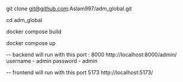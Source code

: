 git clone git@github.com:Aslam997/adm_global.git

cd adm_global

docker compose build

docker compose up

-- backend will run with this port : 8000
      http://localhost:8000/admin/
username - admin
password - admin

-- frontend will run with this port 5173
      http://localhost:5173/
